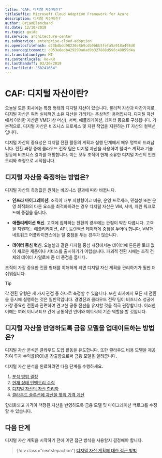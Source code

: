 ```yaml
---
title: 'CAF: 디지털 자산이란?'
titleSuffix: Microsoft Cloud Adoption Framework for Azure
description: 디지털 자산이란?
author: BrianBlanchard
ms.date: 12/10/2018
ms.topic: guide
ms.service: architecture-center
ms.subservice: enterprise-cloud-adoption
ms.openlocfilehash: d23bdbdd98226e8b9cdb9bbb5fefa5a918a498d8
ms.sourcegitcommit: c053e6edb429299a0ad9b327888d596c48859d4a
ms.translationtype: HT
ms.contentlocale: ko-KR
ms.lasthandoff: 03/20/2019
ms.locfileid: "58241654"
---
```

<!-- markdownlint-disable MD026 -->

# <a name="caf-what-is-a-digital-estate"></a>CAF: 디지털 자산이란?

오늘날 모든 회사에는 특정 형태의 디지털 자산이 있습니다. 물리적 자산과 마찬가지로, 디지털 자산은 여러 실체적인 소유 자산을 가리키는 추상적인 용어입니다. 디지털 자산에서 이러한 자산은 VM(가상 머신), 서버, 애플리케이션, 데이터 등으로 구성됩니다. 기본적으로, 디지털 자산은 비즈니스 프로세스 및 지원 작업을 지원하는 IT 자산의 컬렉션입니다.

디지털 자산의 중요성은 디지털 전환 활동의 계획과 실행 단계에서 매우 명백히 드러납니다. 전환 과정 중에 클라우드 전략 팀은 디지털 자산을 사용하여 릴리스 계획과 기술 활동에 비즈니스 결과를 매핑합니다. 이는 모두 조직이 현재 소유한 디지털 자산의 인벤토리와 측정으로 시작됩니다.

## <a name="how-can-a-digital-estate-be-measured"></a>디지털 자산을 측정하는 방법은?

디지털 자산의 측정값은 원하는 비즈니스 결과에 따라 바뀝니다.

- **인프라 마이그레이션**. 조직이 내부 지향형이고 비용, 운영 프로세스, 민첩성 또는 운영 최적화의 다른 요소를 최적화하려는 경우 디지털 자산은 VM, 서버, 지원 워크로드에 중점을 둡니다.

- **애플리케이션 혁신**. 고객에 집착하는 전환의 경우에는 관점이 약간 다릅니다. 고객을 지원하는 애플리케이션, API, 트랜잭션 데이터에 중점을 두어야 합니다. VM과 네트워크 어플라이언스에는 덜 중점을 두는 경우가 많습니다.

- **데이터 중심 혁신**. 오늘날과 같은 디지털 중심 시장에서는 데이터에 튼튼한 토대 없이 새로운 제품이나 서비스를 출시하기가 어렵습니다. 파괴적 전환 시에는 조직 전체의 데이터 사일로에 좀 더 중점을 둡니다.

조직이 가장 중요한 전환 형태를 이해하게 되면 디지털 자산 계획을 관리하기가 훨씬 더 쉬워집니다.

> [!TIP]
> 각 전환 유형은 세 가지 관점 중 하나로 측정할 수 있습니다. 또한 회사에서 모든 세 전환을 동시에 실행하는 것은 일반적입니다. 경영진과 클라우드 전략 팀이 비즈니스 성공에 가장 중요한 전환과 관련하여 견고한 공동 전선을 유지할 것을 적극 권장합니다. 이러한 이해는 여러 이니셔티브 간에 공통적인 언어와 메트릭의 기준 역할을 할 것입니다.

## <a name="how-can-a-financial-model-be-updated-to-reflect-the-digital-estate"></a>디지털 자산을 반영하도록 금융 모델을 업데이트하는 방법은?

디지털 자산 분석은 클라우드 도입 활동을 유도합니다. 또한 클라우드 비용 모델을 제공하여 투자 수익률(ROI)을 창출함으로써 금융 모델을 알려줍니다.

디지털 자산 분석을 완료하려면 다음 단계를 수행하세요.

1. [분석 방법 결정](approach.md)
1. [현재 상태 인벤토리 수집](inventory.md)
1. [디지털 자산의 자산 합리화](rationalize.md)
1. [클라우드 솔루션에 자산을 맞춰 가격 계산](calculate.md)

합리화되고 가격이 책정된 자산을 반영하도록 금융 모델 및 마이그레이션 백로그를 수정할 수 있습니다.

## <a name="next-steps"></a>다음 단계

디지털 자산 계획을 시작하기 전에 어떤 접근 방식을 사용할지 결정해야 합니다.

> [!div class="nextstepaction"]
> [디지털 자산 계획에 대한 접근 방법](approach.md)